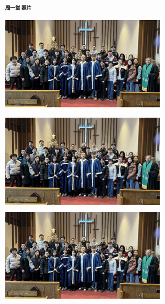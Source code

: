 ### 周一堂 照片


![周一堂洗礼](/images/m/WechatIMG483.jpg)
---
![周一堂洗礼](/images/m/WechatIMG483.jpg)
---
![周一堂洗礼](/images/m/WechatIMG483.jpg)

